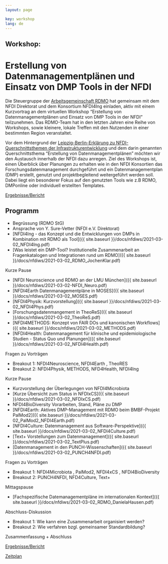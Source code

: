 ```yaml
---
layout: page

key: workshop
lang: de
---
```


Workshop: 
---------

Erstellung von Datenmanagementplänen und Einsatz von DMP Tools in der NFDI
==========================================================================

Die Steuergruppe der [Arbeitsgemeinschaft RDMO](https://rdmorganiser.github.io/rdmo_arge/) hat gemeinsam mit dem NFDI Direktorat und dem Konsortium NFDI4Ing einladen, 
aktiv mit einem Kurzvortrag an dem virtuellen Workshop “Erstellung von Datenmanagementplänen und
Einsatz von DMP Tools in der NFDI” teilzunehmen. Das RDMO-Team hat in den letzten Jahren 
eine Reihe von Workshops, sowie kleinere, lokale Treffen mit den Nutzenden in einer bestimmten
Region veranstaltet.

Vor dem Hintergrund der [Leipzig-Berlin-Erklärung zu NFDI-Querschnittsthemen der 
Infrastrukturentwicklung](https://zenodo.org/record/3895209#.X_hSXthKhPY) und 
dem darin genannten Querschnittsthema “Erstellung von Datenmanagementplänen” 
möchten wir den Austausch innerhalb der NFDI dazu anregen. Ziel des Workshops ist,
einen Überblick über Planungen zu erhalten wie in den NFDI Konsortien das 
Forschungsdatenmanagement durchgeführt und ein Datenmanagementplan (DMP) erstellt, 
genutzt und projektbegleitend weitergeführt werden soll. Dabei liegt ein besonderer 
Fokus auf den genutzten Tools wie z.B RDMO, DMPonline oder individuell erstellten Templates.

[Ergebnisse/Bericht](/docs/nfdiws/wsreport)


Programm 
---------------------------------

* Begrüssung (RDMO StG)
* Ansprache von Y. Sure-Vetter (NFDI e.V. Direktorat) 
* [NFDI4Ing - das Konzept und die Entwicklungen von DMPs in Kombination mit RDMO als Tool]({{ site.baseurl }}/docs/nfdiws/2021-03-02_NFDI4Ing.pdf)
* [Was leistet ein DMP-Tool? Institutionelle Zusammenarbeit an Fragenkatalogen und Integrationen rund um RDMO]({{ site.baseurl }}/docs/nfdiws/2021-03-02_RDMO_JochenKlar.pdf)

Kurze Pause 

* [NFDI Neuroscience und RDMO an der LMU München]({{ site.baseurl }}/docs/nfdiws/2021-03-02-NFDI_Neuro.pdf)
* [NFDI4Earth Datenmanagementpläne in MOSES]({{ site.baseurl }}/docs/nfdiws/2021-03-02_MOSES.pdf)
* [NFDI4Physik: Kurzvorstellung]({{ site.baseurl }}/docs/nfdiws/2021-03-02_NFDI4Phys.pdf)
* [Forschungsdatenmangement in TheoReS]({{ site.baseurl }}/docs/nfdiws/2021-03-02_TheoReS.pdf)
* [NFDI4METHODS: Konzept von FAIR DOs und kanonischen Workflows]({{ site.baseurl }}/docs/nfdiws/2021-03-02_METHODS.pdf)
* [NFDI4Health: Datenmanagement für klinische und epidemiologische Studien - Status Quo und Planungen]({{ site.baseurl }}/docs/nfdiws/2021-03-02_NFDI4Health.pdf)

Fragen zu Vorträgen 

* Breakout 1: NFDI4Neuroscience, NFDI4Earth , TheoRES
* Breakout 2: NFDI4Physik, METHODS, NFD4Health, NFDI4Ing

Kurze Pause 

* Kurzvorstellung der Überlegungen von NFDI4Microbiota
* [Kurze Übersicht zum Status in NFDIxCS]({{ site.baseurl }}/docs/nfdiws/2021-03-02_NFDIxCS.pdf)
* NFDI4BioDiversity Vorarbeiten, Stand, Pläne zu DMP
* [NFDI4Earth: Aktives DMP-Management mit RDMO beim BMBF-Projekt PalMod2]({{ site.baseurl }}/docs/nfdiws/2021-03-02_PalMod2_NFDI4Earth.pdf)
* [NFDI4Culture: Datenmanagement aus Software-Perspektive]({{ site.baseurl }}/docs/nfdiws/2021-03-02_NFDI4Culture.pdf)
* [Text+ Vorstellungen zum Datenmanagement]({{ site.baseurl }}/docs/nfdiws/2021-03-02_TextPlus.pdf)
* [Datenmanagement in den PUNCH-Wissenschaften]({{ site.baseurl }}/docs/nfdiws/2021-03-02_PUNCH4NFDI.pdf)

Fragen zu Vorträgen 

* Breakout 1: NFDI4Microbiota , PalMod2, NFDI4xCS , NFDI4BioDiversity
* Breakout 2: PUNCH4NFDI, NFD4Culture, Text+

Mittagspause

* [Fachspezifische Datemanagementpläne im internationalen Kontext]({{ site.baseurl }}/docs/nfdiws/2021-03-02_RDMO_DanielaHausen.pdf)

Abschluss-Diskussion

* Breakout 1: Wie kann eine Zusammenarbeit organisiert werden? 
* Breakout 2: Wie verfahren bzgl. gemeinsamer Standardbildung? 

Zusammenfassung + Abschluss

[Ergebnisse/Bericht](/docs/nfdiws/wsreport)

[Zeitplan](https://meetings.aip.de/event/11/)
